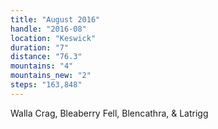 ```yaml
---
title: "August 2016"
handle: "2016-08"
location: "Keswick"
duration: "7"
distance: "76.3"
mountains: "4"
mountains_new: "2"
steps: "163,848"
---
```


Walla Crag, Bleaberry Fell, Blencathra, & Latrigg